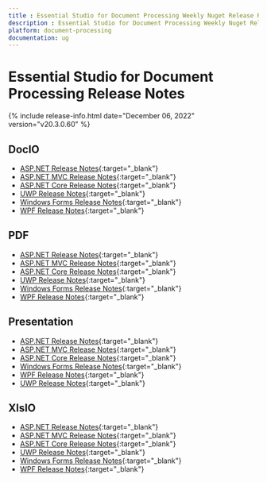 ```yaml
---
title : Essential Studio for Document Processing Weekly Nuget Release Release Notes  
description : Essential Studio for Document Processing Weekly Nuget Release Release Notes  
platform: document-processing
documentation: ug
---
```


# Essential Studio for Document Processing  Release Notes  

{% include release-info.html date="December 06, 2022" version="v20.3.0.60" %} 

## DocIO

* [ASP.NET Release Notes](/aspnet/release-notes/v20.3.0.60#docio){:target="_blank"}
* [ASP.NET MVC Release Notes](/aspnetmvc/release-notes/v20.3.0.60#docio){:target="_blank"}
* [ASP.NET Core Release Notes](/aspnet-core/release-notes/v20.3.0.60#docio){:target="_blank"}
* [UWP Release Notes](/uwp/release-notes/v20.3.0.60#docio){:target="_blank"}
* [Windows Forms Release Notes](/windowsforms/release-notes/v20.3.0.60#docio){:target="_blank"}
* [WPF Release Notes](/wpf/release-notes/v20.3.0.60#docio){:target="_blank"}


## PDF

* [ASP.NET Release Notes](/aspnet/release-notes/v20.3.0.60#pdf){:target="_blank"}
* [ASP.NET MVC Release Notes](/aspnetmvc/release-notes/v20.3.0.60#pdf){:target="_blank"}
* [ASP.NET Core Release Notes](/aspnet-core/release-notes/v20.3.0.60#pdf){:target="_blank"}
* [UWP Release Notes](/uwp/release-notes/v20.3.0.60#pdf){:target="_blank"}
* [Windows Forms Release Notes](/windowsforms/release-notes/v20.3.0.60#pdf){:target="_blank"}
* [WPF Release Notes](/wpf/release-notes/v20.3.0.60#pdf){:target="_blank"}


## Presentation

* [ASP.NET Release Notes](/aspnet/release-notes/v20.3.0.60#presentation){:target="_blank"}
* [ASP.NET MVC Release Notes](/aspnetmvc/release-notes/v20.3.0.60#presentation){:target="_blank"}
* [ASP.NET Core Release Notes](/aspnet-core/release-notes/v20.3.0.60#presentation){:target="_blank"}
* [Windows Forms Release Notes](/windowsforms/release-notes/v20.3.0.60#presentation){:target="_blank"}
* [WPF Release Notes](/wpf/release-notes/v20.3.0.60#presentation){:target="_blank"}
* [UWP Release Notes](/uwp/release-notes/v20.3.0.60#presentation){:target="_blank"}


## XlsIO

* [ASP.NET Release Notes](/aspnet/release-notes/v20.3.0.60#xlsio){:target="_blank"}
* [ASP.NET MVC Release Notes](/aspnetmvc/release-notes/v20.3.0.60#xlsio){:target="_blank"}
* [ASP.NET Core Release Notes](/aspnet-core/release-notes/v20.3.0.60#xlsio){:target="_blank"}
* [UWP Release Notes](/uwp/release-notes/v20.3.0.60#xlsio){:target="_blank"}
* [Windows Forms Release Notes](/windowsforms/release-notes/v20.3.0.60#xlsio){:target="_blank"}
* [WPF Release Notes](/wpf/release-notes/v20.3.0.60#xlsio){:target="_blank"}